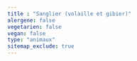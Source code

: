 ```yaml
---
title : "Sanglier (volaille et gibier)"
alergene: false
vegetarien: false
vegan: false
type: "animaux"
sitemap_exclude: true
--- 
```

